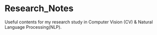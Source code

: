 # Research_Notes
Useful contents for my research study in Computer Vision (CV) &amp; Natural Language Processing(NLP).
